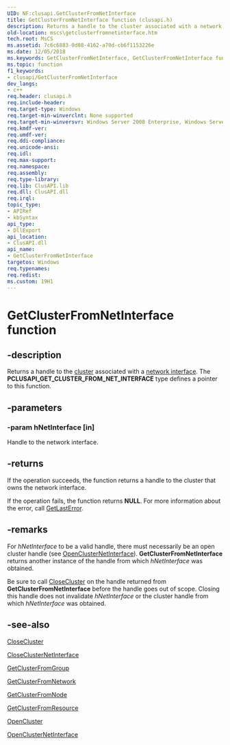 ```yaml
---
UID: NF:clusapi.GetClusterFromNetInterface
title: GetClusterFromNetInterface function (clusapi.h)
description: Returns a handle to the cluster associated with a network interface.
old-location: mscs\getclusterfromnetinterface.htm
tech.root: MsCS
ms.assetid: 7c6c6883-0d88-4162-a70d-cb6f1153226e
ms.date: 12/05/2018
ms.keywords: GetClusterFromNetInterface, GetClusterFromNetInterface function [Failover Cluster], PCLUSAPI_GET_CLUSTER_FROM_NET_INTERFACE, PCLUSAPI_GET_CLUSTER_FROM_NET_INTERFACE function [Failover Cluster], _wolf_getclusterfromnetinterface, clusapi/GetClusterFromNetInterface, clusapi/PCLUSAPI_GET_CLUSTER_FROM_NET_INTERFACE, mscs.getclusterfromnetinterface
ms.topic: function
f1_keywords:
- clusapi/GetClusterFromNetInterface
dev_langs:
- c++
req.header: clusapi.h
req.include-header: 
req.target-type: Windows
req.target-min-winverclnt: None supported
req.target-min-winversvr: Windows Server 2008 Enterprise, Windows Server 2008 Datacenter
req.kmdf-ver: 
req.umdf-ver: 
req.ddi-compliance: 
req.unicode-ansi: 
req.idl: 
req.max-support: 
req.namespace: 
req.assembly: 
req.type-library: 
req.lib: ClusAPI.lib
req.dll: ClusAPI.dll
req.irql: 
topic_type:
- APIRef
- kbSyntax
api_type:
- DllExport
api_location:
- ClusAPI.dll
api_name:
- GetClusterFromNetInterface
targetos: Windows
req.typenames: 
req.redist: 
ms.custom: 19H1
---
```


# GetClusterFromNetInterface function


## -description


Returns a handle to the <a href="https://docs.microsoft.com/previous-versions/windows/desktop/mscs/c-gly">cluster</a> associated with a  <a href="https://docs.microsoft.com/previous-versions/windows/desktop/mscs/network-interfaces">network interface</a>. The <b>PCLUSAPI_GET_CLUSTER_FROM_NET_INTERFACE</b> type defines a pointer to this function.


## -parameters




### -param hNetInterface [in]

Handle to the network interface.


## -returns



If the operation succeeds, the function returns a handle to the cluster that owns the network interface.

If the operation fails, 
the function returns <b>NULL</b>. For more information about the error, call <a href="https://docs.microsoft.com/windows/desktop/api/errhandlingapi/nf-errhandlingapi-getlasterror">GetLastError</a>.




## -remarks



For <i>hNetInterface</i> to be a valid handle, there must necessarily be an open cluster handle (see  <a href="https://docs.microsoft.com/windows/desktop/api/clusapi/nf-clusapi-openclusternetinterface">OpenClusterNetInterface</a>).  <b>GetClusterFromNetInterface</b> returns another instance of the handle from which <i>hNetInterface</i> was obtained.

Be sure to call  <a href="https://docs.microsoft.com/windows/desktop/api/clusapi/nf-clusapi-closecluster">CloseCluster</a> on the handle returned from  <b>GetClusterFromNetInterface</b> before the handle goes out of scope. Closing this handle does not invalidate <i>hNetInterface</i> or the cluster handle from which <i>hNetInterface</i> was obtained.




## -see-also




<a href="https://docs.microsoft.com/windows/desktop/api/clusapi/nf-clusapi-closecluster">CloseCluster</a>



<a href="https://docs.microsoft.com/windows/desktop/api/clusapi/nf-clusapi-closeclusternetinterface">CloseClusterNetInterface</a>



<a href="https://docs.microsoft.com/windows/desktop/api/clusapi/nf-clusapi-getclusterfromgroup">GetClusterFromGroup</a>



<a href="https://docs.microsoft.com/windows/desktop/api/clusapi/nf-clusapi-getclusterfromnetwork">GetClusterFromNetwork</a>



<a href="https://docs.microsoft.com/windows/desktop/api/clusapi/nf-clusapi-getclusterfromnode">GetClusterFromNode</a>



<a href="https://docs.microsoft.com/windows/desktop/api/clusapi/nf-clusapi-getclusterfromresource">GetClusterFromResource</a>



<a href="https://docs.microsoft.com/windows/desktop/api/clusapi/nf-clusapi-opencluster">OpenCluster</a>



<a href="https://docs.microsoft.com/windows/desktop/api/clusapi/nf-clusapi-openclusternetinterface">OpenClusterNetInterface</a>
 

 

